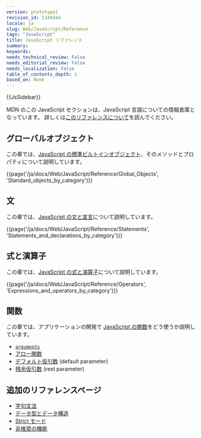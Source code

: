 ```yaml
---
version: prototype1
revision_id: 1344344
locale: ja
slug: Web/JavaScript/Reference
tags: "JavaScript"
title: JavaScript リファレンス
summary: 
keywords: 
needs_technical_review: False
needs_editorial_review: False
needs_localization: False
table_of_contents_depth: 1
based_on: None
---
```

<div>{{JsSidebar}}</div>

<p>MDN のこの JavaScript セクションは、JavaScript 言語についての情報倉庫となっています。 詳しくは<a href="/ja/docs/Web/JavaScript/Reference/About">このリファレンスについて</a>を読んでください。</p>

<h2 id="Global_Objects" name="Global_Objects">グローバルオブジェクト</h2>

<p>この章では、<a href="/ja/docs/Web/JavaScript/Reference/Global_Objects">JavaScript の標準ビルトインオブジェクト</a>、そのメソッドとプロパティについて説明しています。</p>

<div>{{page('/ja/docs/Web/JavaScript/Reference/Global_Objects', 'Standard_objects_by_category')}}</div>

<h2 id="Statements" name="Statements">文</h2>

<p>この章では、<a href="/ja/docs/Web/JavaScript/Reference/Statements">JavaScript の文と宣言</a>について説明しています。</p>

<div>{{page('/ja/docs/Web/JavaScript/Reference/Statements', 'Statements_and_declarations_by_category')}}</div>

<h2 id="Expressions_and_operators" name="Expressions_and_operators">式と演算子</h2>

<p>この章では、<a href="/ja/docs/Web/JavaScript/Reference/Operators">JavaScript の式と演算子</a>について説明しています。</p>

<div>{{page('/ja/docs/Web/JavaScript/Reference/Operators', 'Expressions_and_operators_by_category')}}</div>

<h2 id="Functions" name="Functions">関数</h2>

<p>この章では、アプリケーションの開発で&nbsp;<a href="/ja/docs/Web/JavaScript/Reference/Functions">JavaScript の関数</a>をどう使うか説明しています。</p>

<ul>
 <li><a href="/ja/docs/Web/JavaScript/Reference/Functions/arguments"><code>arguments</code></a></li>
 <li><a href="/ja/docs/Web/JavaScript/Reference/arrow_functions">アロー関数</a></li>
 <li><a href="/ja/docs/Web/JavaScript/Reference/Functions_and_function_scope/Default_parameters">デフォルト仮引数</a> (default parameter)</li>
 <li><a href="/ja/docs/Web/JavaScript/Reference/Functions_and_function_scope/rest_parameters">残余仮引数</a> (rest parameter)</li>
</ul>

<h2 id="Additional_reference_pages" name="Additional_reference_pages">追加のリファレンスページ</h2>

<ul>
 <li><a href="/ja/docs/Web/JavaScript/Reference/Lexical_grammar">字句文法</a></li>
 <li><a href="/ja/docs/Web/JavaScript/Data_structures">データ型とデータ構造</a></li>
 <li><a href="/ja/docs/Web/JavaScript/Strict_mode">Strict モード</a></li>
 <li><a href="/ja/docs/Web/JavaScript/Reference/Deprecated_and_obsolete_features">非推奨の機能</a></li>
</ul>

